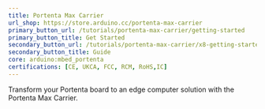 ```yaml
---
title: Portenta Max Carrier
url_shop: https://store.arduino.cc/portenta-max-carrier
primary_button_url: /tutorials/portenta-max-carrier/getting-started
primary_button_title: Get Started
secondary_button_url: /tutorials/portenta-max-carrier/x8-getting-started
secondary_button_title: Guide
core: arduino:mbed_portenta
certifications: [CE, UKCA, FCC, RCM, RoHS,IC]
---
```


Transform your Portenta board to an edge computer solution with the Portenta Max Carrier.
